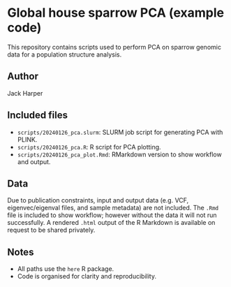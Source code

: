 # Global house sparrow PCA (example code)

This repository contains scripts used to perform PCA on sparrow genomic data for a population structure analysis.

## Author

Jack Harper

## Included files

- `scripts/20240126_pca.slurm`: SLURM job script for generating PCA with PLINK.
- `scripts/20240126_pca.R`: R script for PCA plotting.
- `scripts/20240126_pca_plot.Rmd`: RMarkdown version to show workflow and output.

## Data

Due to publication constraints, input and output data (e.g. VCF, eigenvec/eigenval files, and sample metadata) 
are not included. The `.Rmd` file is included to show workflow; however without the data it will not run 
successfully. A rendered `.html` output of the R Markdown is available on request to be shared privately.

## Notes

- All paths use the `here` R package.
- Code is organised for clarity and reproducibility.
